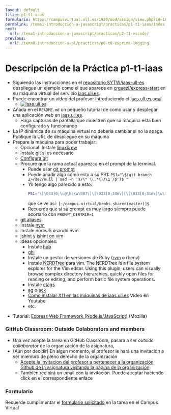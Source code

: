 ```yaml
---
layout: default
title: p1-t1-iaas
formulario: https://campusvirtual.ull.es/1920/mod/assign/view.php?id=187733
permalink: /tema1-introduccion-a-javascript/practicas/p1-t1-iaas/index.html
next:
  url: /tema1-introduccion-a-javascript/practicas/p2-t1-vscode/
previous: 
  url: /tema0-introduccion-a-pl/practicas/p0-t0-esprima-logging
---
```


# Descripción de la Práctica p1-t1-iaas

* Siguiendo las instrucciones en el  [repositorio SYTW/iaas-ull-es](https://github.com/SYTW/iaas-ull-es) despliegue un ejemplo como el que aparece en [crguezl/express-start](https://github.com/crguezl/express-start) en su máquina virtual del servicio [iaas.ull.es](https://iaas.ull.es).
* Puede encontrar un vídeo del profesor introduciendo el [iaas.ull.es aquí](https://youtu.be/qKHgbV0lYbA).
    - [![iaas.ull.es](http://i3.ytimg.com/vi/qKHgbV0lYbA/hqdefault.jpg)](https://youtu.be/qKHgbV0lYbA)
* Añada en el `README.md` un pequeño tutorial de como usar y desplegar una aplicación web en [iaas.ull.es](https://iaas.ull.es).
  - Haga capturas de pantalla que muestren que su máquina esta bien configurada y funcionando
* La IP dinámica de su máquina virtual no debería cambiar si no la apaga. Publique la URL de despliegue en su máquina
* Prepare la máquina para poder trabajar:
  - Opcional: Instale [linuxbrew](http://linuxbrew.sh/)
  - Instale git si es necesario
  - [Configura git](https://git-scm.com/book/es/v1/Empezando-Configurando-Git-por-primera-vez)
  - Procure que la rama actual aparezca en el prompt de la terminal. 
     - Puede usar [git prompt](https://github.com/git/git/blob/master/contrib/completion/git-prompt.sh)
     - Puede añadir algo como esto a su PS1: `PS1="\$(git branch 2>/dev/null | sed -n 's/\* \(.*\)/\1 /p')$ "`
     - Yo tengo algo parecido a esto: 
       ```bash
       PS1='\[\033]0;\u@\h:\w\007\]\[\033[0;34m\][\[\033[0;31m\]\w\[\033[0;32m\]($(git branch 2>/dev/null | sed -n "s/\* \(.*\)/\1/p"))\[\033[0;34m\]]$'
        ``` 
        que se ve así: `[~/campus-virtual/books-shared(master)]$`
     - Recuerde que si su prompt es muy largo siempre puede acortarlo con `PROMPT_DIRTRIM=1`
  - [git aliases](https://git-scm.com/book/tr/v2/Git-Basics-Git-Aliases)
   - Instale [nvm](https://github.com/creationix/nvm)
  - Instale nodeJS usando nvm
  - [jshint](http://jshint.com/install/) y [jshint on vim](https://coderwall.com/p/zfhquw/jshint-in-vim)
  - Ideas opcionales:
    - Instale [hub](https://github.com/github/hub)
    - [ghi](https://github.com/stephencelis/ghi)
    - Instale un gestor de versiones de Ruby ([rvm](https://github.com/rvm/ubuntu_rvm) o rbenv)
    - Instale [NERDTree](https://github.com/scrooloose/nerdtree) para vim. The NERDTree is a file system explorer for the Vim editor. Using this plugin, users can visually browse complex directory hierarchies, quickly open files for reading or editing, and perform basic file system operations.
    - Instale [ctags](https://courses.cs.washington.edu/courses/cse451/10au/tutorials/tutorial_ctags.html)
    - [ag](http://conqueringthecommandline.com/book/ack_ag) o [ack](http://conqueringthecommandline.com/book/ack_ag)
    - [Como instalar X11 en las máquinas de iaas.ull.es](https://youtu.be/m2y0gq35Ujc) Vídeo en Youtube
    - etc. 


- Tutorial: [Express Web Framework (Node.js/JavaScript)](https://developer.mozilla.org/en-US/docs/Learn/Server-side/Express_Nodejs) (Mozilla)


### GitHub Classroom: Outside Colaborators and members

* Una vez acepte la tarea en GitHub Classroom, pasará a ser *outside collaborator* de la organización de la asignatura,
* (Aún por decidir) En algun momento, el profesor le hará una invitación a ser miembro de pleno derecho de la organización
    - [Acepte la invitacion del profesor a pertenecer a la organización Github de la asignatura visitando la página de la organización]({{site.organization.url}})
    - También recibirá un email con la invitación. Puede aceptar haciendo click en el correspondiente enlace

### Formulario

Recuerde cumplimentar el [formulario solicitado]({{page.formulario}}) en la tarea en el Campus Virtual